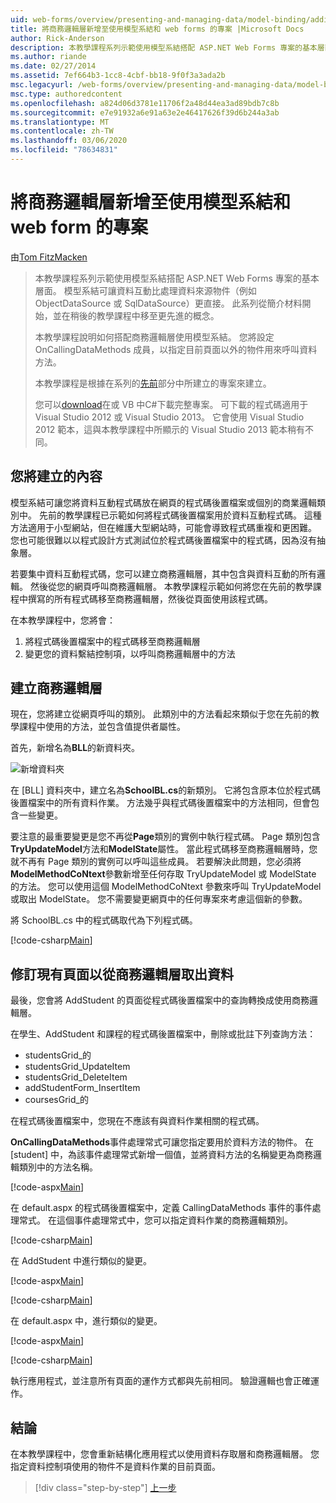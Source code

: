 ```yaml
---
uid: web-forms/overview/presenting-and-managing-data/model-binding/adding-business-logic-layer
title: 將商務邏輯層新增至使用模型系結和 web forms 的專案 |Microsoft Docs
author: Rick-Anderson
description: 本教學課程系列示範使用模型系結搭配 ASP.NET Web Forms 專案的基本層面。 模型系結讓資料互動更為直接-。
ms.author: riande
ms.date: 02/27/2014
ms.assetid: 7ef664b3-1cc8-4cbf-bb18-9f0f3a3ada2b
msc.legacyurl: /web-forms/overview/presenting-and-managing-data/model-binding/adding-business-logic-layer
msc.type: authoredcontent
ms.openlocfilehash: a824d06d3781e11706f2a48d44ea3ad89bdb7c8b
ms.sourcegitcommit: e7e91932a6e91a63e2e46417626f39d6b244a3ab
ms.translationtype: MT
ms.contentlocale: zh-TW
ms.lasthandoff: 03/06/2020
ms.locfileid: "78634831"
---
```

# <a name="adding-business-logic-layer-to-a-project-that-uses-model-binding-and-web-forms"></a>將商務邏輯層新增至使用模型系結和 web form 的專案

由[Tom FitzMacken](https://github.com/tfitzmac)

> 本教學課程系列示範使用模型系結搭配 ASP.NET Web Forms 專案的基本層面。 模型系結可讓資料互動比處理資料來源物件（例如 ObjectDataSource 或 SqlDataSource）更直接。 此系列從簡介材料開始，並在稍後的教學課程中移至更先進的概念。
> 
> 本教學課程說明如何搭配商務邏輯層使用模型系結。 您將設定 OnCallingDataMethods 成員，以指定目前頁面以外的物件用來呼叫資料方法。
> 
> 本教學課程是根據在系列的[先前](retrieving-data.md)部分中所建立的專案來建立。
> 
> 您可以[download](https://go.microsoft.com/fwlink/?LinkId=286116)在或 VB 中C#下載完整專案。 可下載的程式碼適用于 Visual Studio 2012 或 Visual Studio 2013。 它會使用 Visual Studio 2012 範本，這與本教學課程中所顯示的 Visual Studio 2013 範本稍有不同。

## <a name="what-youll-build"></a>您將建立的內容

模型系結可讓您將資料互動程式碼放在網頁的程式碼後置檔案或個別的商業邏輯類別中。 先前的教學課程已示範如何將程式碼後置檔案用於資料互動程式碼。 這種方法適用于小型網站，但在維護大型網站時，可能會導致程式碼重複和更困難。 您也可能很難以以程式設計方式測試位於程式碼後置檔案中的程式碼，因為沒有抽象層。

若要集中資料互動程式碼，您可以建立商務邏輯層，其中包含與資料互動的所有邏輯。 然後從您的網頁呼叫商務邏輯層。 本教學課程示範如何將您在先前的教學課程中撰寫的所有程式碼移至商務邏輯層，然後從頁面使用該程式碼。

在本教學課程中，您將會：

1. 將程式碼後置檔案中的程式碼移至商務邏輯層
2. 變更您的資料繫結控制項，以呼叫商務邏輯層中的方法

## <a name="create-business-logic-layer"></a>建立商務邏輯層

現在，您將建立從網頁呼叫的類別。 此類別中的方法看起來類似于您在先前的教學課程中使用的方法，並包含值提供者屬性。

首先，新增名為**BLL**的新資料夾。

![新增資料夾](adding-business-logic-layer/_static/image1.png)

在 [BLL] 資料夾中，建立名為**SchoolBL.cs**的新類別。 它將包含原本位於程式碼後置檔案中的所有資料作業。 方法幾乎與程式碼後置檔案中的方法相同，但會包含一些變更。

要注意的最重要變更是您不再從**Page**類別的實例中執行程式碼。 Page 類別包含**TryUpdateModel**方法和**ModelState**屬性。 當此程式碼移至商務邏輯層時，您就不再有 Page 類別的實例可以呼叫這些成員。 若要解決此問題，您必須將**ModelMethodCoNtext**參數新增至任何存取 TryUpdateModel 或 ModelState 的方法。 您可以使用這個 ModelMethodCoNtext 參數來呼叫 TryUpdateModel 或取出 ModelState。 您不需要變更網頁中的任何專案來考慮這個新的參數。

將 SchoolBL.cs 中的程式碼取代為下列程式碼。

[!code-csharp[Main](adding-business-logic-layer/samples/sample1.cs)]

## <a name="revise-existing-pages-to-retrieve-data-from-business-logic-layer"></a>修訂現有頁面以從商務邏輯層取出資料

最後，您會將 AddStudent 的頁面從程式碼後置檔案中的查詢轉換成使用商務邏輯層。

在學生、AddStudent 和課程的程式碼後置檔案中，刪除或批註下列查詢方法：

- studentsGrid\_的
- studentsGrid\_UpdateItem
- studentsGrid\_DeleteItem
- addStudentForm\_InsertItem
- coursesGrid\_的

在程式碼後置檔案中，您現在不應該有與資料作業相關的程式碼。

**OnCallingDataMethods**事件處理常式可讓您指定要用於資料方法的物件。 在 [student] 中，為該事件處理常式新增一個值，並將資料方法的名稱變更為商務邏輯類別中的方法名稱。

[!code-aspx[Main](adding-business-logic-layer/samples/sample2.aspx?highlight=3-4,8)]

在 default.aspx 的程式碼後置檔案中，定義 CallingDataMethods 事件的事件處理常式。 在這個事件處理常式中，您可以指定資料作業的商務邏輯類別。

[!code-csharp[Main](adding-business-logic-layer/samples/sample3.cs)]

在 AddStudent 中進行類似的變更。

[!code-aspx[Main](adding-business-logic-layer/samples/sample4.aspx?highlight=3-4)]

[!code-csharp[Main](adding-business-logic-layer/samples/sample5.cs)]

在 default.aspx 中，進行類似的變更。

[!code-aspx[Main](adding-business-logic-layer/samples/sample6.aspx?highlight=3-4)]

[!code-csharp[Main](adding-business-logic-layer/samples/sample7.cs)]

執行應用程式，並注意所有頁面的運作方式都與先前相同。 驗證邏輯也會正確運作。

## <a name="conclusion"></a>結論

在本教學課程中，您會重新結構化應用程式以使用資料存取層和商務邏輯層。 您指定資料控制項使用的物件不是資料作業的目前頁面。

> [!div class="step-by-step"]
> [上一步](using-query-string-values-to-retrieve-data.md)
